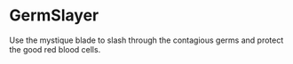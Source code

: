 # GermSlayer
 Use the mystique blade to slash through the contagious germs and protect the good red blood cells.

